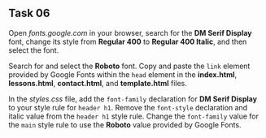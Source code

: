 ## Task 06
Open *fonts.google.com* in your browser, search for the **DM Serif Display** font, change its style from **Regular 400** to **Regular 400 Italic**, and then select the font. 

Search for and select the **Roboto** font. Copy and paste the `link` element provided by Google Fonts within the `head` element in the **index.html**, **lessons.html**, **contact.html**, and **template.html** files.

In the *styles.css* file, add the `font-family` declaration for **DM Serif Display** to your style rule for `header h1`. Remove the `font-style` declaration and italic value from the `header h1` style rule. Change the `font-family` value for the `main` style rule to use the **Roboto** value provided by Google Fonts. 